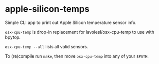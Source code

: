 # apple-silicon-temps

Simple CLI app to print out Apple Silicon temperature sensor info.

`osx-cpu-temp` is drop-in replacement for lavoiesl/osx-cpu-temp to use with bpytop.

`osx-cpu-temp --all` lists all valid sensors.

To (re)compile run `make`, then move `osx-cpu-temp` into any of your `$PATH`.
